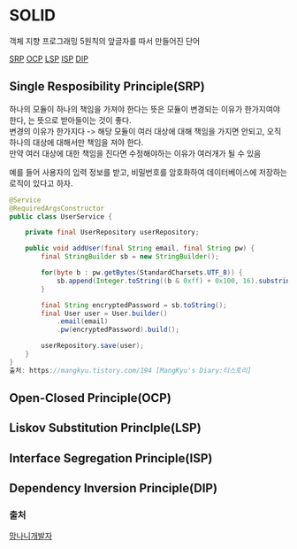 # SOLID

객체 지향 프로그래밍 5원칙의 앞글자를 따서 만들어진 단어

[SRP](#single-resposibility-principlesrp)
[OCP](#open-closed-principleocp)
[LSP](#liskov-substitution-princlplelsp)
[ISP](#interface-segregation-principleisp)
[DIP](#dependency-inversion-principledip)

## Single Resposibility Principle(SRP)

하나의 모듈이 하나의 책임을 가져야 한다는 뜻은 모듈이 변경되는 이유가 한가지여야 한다, 는 뜻으로 받아들이는 것이 좋다.  
변경의 이유가 한가지다 -> 해당 모듈이 여러 대상에 대해 책임을 가지면 안되고, 오직 하나의 대상에 대해서만 책임을 져야 한다.  
만약 여러 대상에 대한 책임을 진다면 수정해야하는 이유가 여러개가 될 수 있음

예를 들어 사용자의 입력 정보를 받고, 비밀번호를 암호화하여 데이터베이스에 저장하는 로직이 있다고 하자.

```java
@Service
@RequiredArgsConstructor
public class UserService {

    private final UserRepository userRepository;

    public void addUser(final String email, final String pw) {
        final StringBuilder sb = new StringBuilder();

        for(byte b : pw.getBytes(StandardCharsets.UTF_8)) {
            sb.append(Integer.toString((b & 0xff) + 0x100, 16).substring(1));
        }

        final String encryptedPassword = sb.toString();
        final User user = User.builder()
            .email(email)
            .pw(encryptedPassword).build();

        userRepository.save(user);
    }
}
출처: https://mangkyu.tistory.com/194 [MangKyu's Diary:티스토리]
```

<!-- 근데 내용이 너무 어려워서 지금 못하겠다 나중에 하자 -->

## Open-Closed Principle(OCP)

## Liskov Substitution Princlple(LSP)

## Interface Segregation Principle(ISP)

## Dependency Inversion Principle(DIP)

### 출처

[망나니개발자](https://mangkyu.tistory.com/194)
